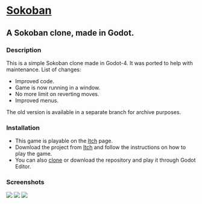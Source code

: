 # [Sokoban](https://sp4r0w.itch.io/sokoban)

## A Sokoban clone, made in Godot.

### Description
This is a simple Sokoban clone made in Godot-4. It was ported to help with maintenance.
List of changes:
- Improved code.
- Game is now running in a window.
- No more limit on reverting moves.
- Improved menus.

The old version is available in a separate branch for archive purposes.

### Installation
- This game is playable on the [Itch](https://sp4r0w.itch.io/sokoban) page.
- Download the project from [Itch](https://sp4r0w.itch.io/sokoban) and follow the instructions on how to play the game.
- You can also [clone](https://docs.github.com/en/repositories/creating-and-managing-repositories/cloning-a-repository) or download the repository and play it through Godot Editor.

### Screenshots
<img src="https://img.itch.zone/aW1hZ2UvMTg4NjMxMy8xMTA4NDgzNC5wbmc=/original/XLHQ9d.png">
<img src="https://img.itch.zone/aW1hZ2UvMTg4NjMxMy8xMTA4NDgzMy5wbmc=/original/uccFkt.png">
<img src="https://img.itch.zone/aW1hZ2UvMTg4NjMxMy8xMTA4NDgzMi5wbmc=/original/a%2FZtMP.png">
